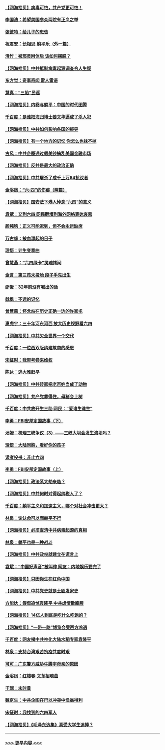 #### [【网海拾贝】病毒可怕，共产党更可怕！](../pages/nsc993/n13020728.md?t=06151052) 
#### [李国涛：希望美国参众两院有正义之举](../pages/nsc993/n13020674.md?t=06151052) 
#### [张彼特：给儿子的忠告](../pages/nsc993/n13018934.md?t=06151052) 
#### [祝君安：长相思‧躺平乐（外一篇）](../pages/nsc993/n13018923.md?t=06151052) 
#### [清竹：被邪灵附体后 该如何摆脱？](../pages/nsc993/n13018877.md?t=06151052) 
#### [【网海拾贝】中共抵制病毒起源调查令人生疑](../pages/nsc993/n13017785.md?t=06151052) 
#### [东方觉：奇事奇闻 雷人雷语](../pages/nsc993/n13017577.md?t=06151052) 
#### [慧真：“三胎”民谣](../pages/nsc993/n13017394.md?t=06151052) 
#### [【网海拾贝】内卷与躺平：中国的时代图腾](../pages/nsc993/n13016128.md?t=06151052) 
#### [千百度：是谁把海归博士姜文华逼成了杀人犯](../pages/nsc993/n13015218.md?t=06151052) 
#### [【网海拾贝】中共如何影响各国的报导](../pages/nsc993/n13012599.md?t=06151052) 
#### [【网海拾贝】有一个地方的记忆 你怎么也抹不掉](../pages/nsc993/n13009802.md?t=06151052) 
#### [古风：中共企图通过假美钞搞乱美国金融市场](../pages/nsc993/n13009626.md?t=06151052) 
#### [【网海拾贝】反共是最大的政治正确](../pages/nsc993/n13007051.md?t=06151052) 
#### [【网海拾贝】中共屠杀了成千上万64抗议者](../pages/nsc993/n13002713.md?t=06151052) 
#### [金浴凤：“六·四”的伤痕（两篇）](../pages/nsc993/n13001719.md?t=06151052) 
#### [【网海拾贝】国安法下港人悼念“六四”的意义](../pages/nsc993/n13001039.md?t=06151052) 
#### [袁斌：又到六四 网民翻墙到海外网络表达哀思](../pages/nsc993/n13000995.md?t=06151052) 
#### [颜纯钩：正义可能迟到，但不会永远缺席](../pages/nsc993/n13000920.md?t=06151052) 
#### [万古缘：被血漂起的日子](../pages/nsc993/n13000914.md?t=06151052) 
#### [理悟：计生变奏曲](../pages/nsc993/n13000414.md?t=06151052) 
#### [曾慧燕：“六四绿卡”灵魂拷问](../pages/nsc993/n13000277.md?t=06151052) 
#### [金言：第三孩未投胎 段子手先出生](../pages/nsc993/n13000215.md?t=06151052) 
#### [邵俊：32年前没有喊出的话](../pages/nsc993/n13000181.md?t=06151052) 
#### [戟枫：不远的记忆](../pages/nsc993/n13000121.md?t=06151052) 
#### [曾慧燕：怀念站在历史正确一边的许家屯](../pages/nsc993/n13000073.md?t=06151052) 
#### [惠虎宇：三十年河东河西 放大历史视野看六四](../pages/nsc993/n13000018.md?t=06151052) 
#### [【网海拾贝】中共欠全世界一个交代](../pages/nsc993/n12998706.md?t=06151052) 
#### [千百度：一位西双版纳建筑商的感恩](../pages/nsc993/n12998487.md?t=06151052) 
#### [宋征时：我带考卷来维权](../pages/nsc993/n12994088.md?t=06151052) 
#### [陈达：逃大难赶早](../pages/nsc993/n12993569.md?t=06151052) 
#### [【网海拾贝】中共砖家把老百姓当成了动物](../pages/nsc993/n12993483.md?t=06151052) 
#### [【网海拾贝】共产党靠得住，母猪会上树](../pages/nsc993/n12990730.md?t=06151052) 
#### [千百度：中共放开生三胎 网民：“爱谁生谁生”](../pages/nsc993/n12990644.md?t=06151052) 
#### [李勇：FBI安邦定国故事（下）](../pages/nsc993/n12987854.md?t=06151052) 
#### [汤姆：梳理三峡争议（3）——三峡大坝会发生溃坝吗？](../pages/nsc993/n12989806.md?t=06151052) 
#### [理悟：大陆同胞，看好你的孩子](../pages/nsc993/n12989778.md?t=06151052) 
#### [读者投书：非止六四](../pages/nsc993/n12989673.md?t=06151052) 
#### [李勇：FBI安邦定国故事（上）](../pages/nsc993/n12987749.md?t=06151052) 
#### [【网海拾贝】政法系大劫来临？](../pages/nsc993/n12987596.md?t=06151052) 
#### [【网海拾贝】中共何时对得起纳税人了？](../pages/nsc993/n12985578.md?t=06151052) 
#### [千百度：躺平主义和加速主义，哪个对社会冲击更大？](../pages/nsc993/n12985512.md?t=06151052) 
#### [林泉：论认命可以而躺平不行](../pages/nsc993/n12985505.md?t=06151052) 
#### [【网海拾贝】必须查清中共病毒起源的真相](../pages/nsc993/n12984276.md?t=06151052) 
#### [林泉：躺平也是一种战斗](../pages/nsc993/n12984194.md?t=06151052) 
#### [【网海拾贝】中共政权就建立在谎言上](../pages/nsc993/n12981880.md?t=06151052) 
#### [袁斌：“中国好声音”被叫停 网友：内地娱乐要完了](../pages/nsc993/n12981826.md?t=06151052) 
#### [【网海拾贝】只因你生在红色中国](../pages/nsc993/n12979096.md?t=06151052) 
#### [【网海拾贝】中共党史就是土匪发家史](../pages/nsc993/n12976478.md?t=06151052) 
#### [方能达：假借追悼袁隆平 中共虚情散臊腥](../pages/nsc993/n12976396.md?t=06151052) 
#### [【网海拾贝】14亿人到底是吃什么吃饱的？](../pages/nsc993/n12974125.md?t=06151052) 
#### [【网海拾贝】“一带一路”博览会受西方冷遇](../pages/nsc993/n12971787.md?t=06151052) 
#### [千百度：网友揭中共神化大陆水稻专家袁隆平](../pages/nsc993/n12971733.md?t=06151052) 
#### [林泉：支持台湾艰苦抗疫共度时艰](../pages/nsc993/n12971350.md?t=06151052) 
#### [可可：广东警方威胁牛腾宇母亲的原因](../pages/nsc993/n12971100.md?t=06151052) 
#### [金浴凤：红楼春·文革招魂曲](../pages/nsc993/n12970354.md?t=06151052) 
#### [千瑞：末时景](../pages/nsc993/n12970337.md?t=06151052) 
#### [魏京生：中共企图在巴以冲突中渔翁得利](../pages/nsc993/n12970286.md?t=06151052) 
#### [宋征时：我找到的六四军人](../pages/nsc993/n12970213.md?t=06151052) 
#### [【网海拾贝】《毛泽东选集》真受大学生追捧？](../pages/nsc993/n12968779.md?t=06151052) 

----
#### [ >>> 更早内容 <<< ](../indexes/nsc993-earlier.md)
